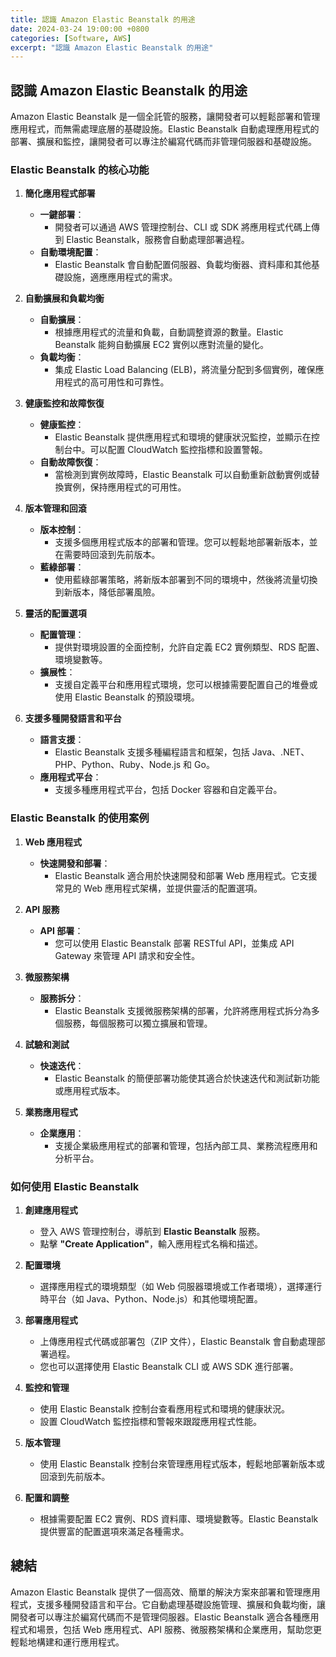 ```yaml
---
title: 認識 Amazon Elastic Beanstalk 的用途
date: 2024-03-24 19:00:00 +0800
categories: [Software, AWS]
excerpt: "認識 Amazon Elastic Beanstalk 的用途"
---
```


## 認識 Amazon Elastic Beanstalk 的用途

Amazon Elastic Beanstalk 是一個全託管的服務，讓開發者可以輕鬆部署和管理應用程式，而無需處理底層的基礎設施。Elastic Beanstalk 自動處理應用程式的部署、擴展和監控，讓開發者可以專注於編寫代碼而非管理伺服器和基礎設施。

### **Elastic Beanstalk 的核心功能**

1. **簡化應用程式部署**
   - **一鍵部署**：
     - 開發者可以通過 AWS 管理控制台、CLI 或 SDK 將應用程式代碼上傳到 Elastic Beanstalk，服務會自動處理部署過程。
   - **自動環境配置**：
     - Elastic Beanstalk 會自動配置伺服器、負載均衡器、資料庫和其他基礎設施，適應應用程式的需求。

2. **自動擴展和負載均衡**
   - **自動擴展**：
     - 根據應用程式的流量和負載，自動調整資源的數量。Elastic Beanstalk 能夠自動擴展 EC2 實例以應對流量的變化。
   - **負載均衡**：
     - 集成 Elastic Load Balancing (ELB)，將流量分配到多個實例，確保應用程式的高可用性和可靠性。

3. **健康監控和故障恢復**
   - **健康監控**：
     - Elastic Beanstalk 提供應用程式和環境的健康狀況監控，並顯示在控制台中。可以配置 CloudWatch 監控指標和設置警報。
   - **自動故障恢復**：
     - 當檢測到實例故障時，Elastic Beanstalk 可以自動重新啟動實例或替換實例，保持應用程式的可用性。

4. **版本管理和回滾**
   - **版本控制**：
     - 支援多個應用程式版本的部署和管理。您可以輕鬆地部署新版本，並在需要時回滾到先前版本。
   - **藍綠部署**：
     - 使用藍綠部署策略，將新版本部署到不同的環境中，然後將流量切換到新版本，降低部署風險。

5. **靈活的配置選項**
   - **配置管理**：
     - 提供對環境設置的全面控制，允許自定義 EC2 實例類型、RDS 配置、環境變數等。
   - **擴展性**：
     - 支援自定義平台和應用程式環境，您可以根據需要配置自己的堆疊或使用 Elastic Beanstalk 的預設環境。

6. **支援多種開發語言和平台**
   - **語言支援**：
     - Elastic Beanstalk 支援多種編程語言和框架，包括 Java、.NET、PHP、Python、Ruby、Node.js 和 Go。
   - **應用程式平台**：
     - 支援多種應用程式平台，包括 Docker 容器和自定義平台。

### **Elastic Beanstalk 的使用案例**

1. **Web 應用程式**
   - **快速開發和部署**：
     - Elastic Beanstalk 適合用於快速開發和部署 Web 應用程式。它支援常見的 Web 應用程式架構，並提供靈活的配置選項。

2. **API 服務**
   - **API 部署**：
     - 您可以使用 Elastic Beanstalk 部署 RESTful API，並集成 API Gateway 來管理 API 請求和安全性。

3. **微服務架構**
   - **服務拆分**：
     - Elastic Beanstalk 支援微服務架構的部署，允許將應用程式拆分為多個服務，每個服務可以獨立擴展和管理。

4. **試驗和測試**
   - **快速迭代**：
     - Elastic Beanstalk 的簡便部署功能使其適合於快速迭代和測試新功能或應用程式版本。

5. **業務應用程式**
   - **企業應用**：
     - 支援企業級應用程式的部署和管理，包括內部工具、業務流程應用和分析平台。

### **如何使用 Elastic Beanstalk**

1. **創建應用程式**
   - 登入 AWS 管理控制台，導航到 **Elastic Beanstalk** 服務。
   - 點擊 **"Create Application"**，輸入應用程式名稱和描述。

2. **配置環境**
   - 選擇應用程式的環境類型（如 Web 伺服器環境或工作者環境），選擇運行時平台（如 Java、Python、Node.js）和其他環境配置。

3. **部署應用程式**
   - 上傳應用程式代碼或部署包（ZIP 文件），Elastic Beanstalk 會自動處理部署過程。
   - 您也可以選擇使用 Elastic Beanstalk CLI 或 AWS SDK 進行部署。

4. **監控和管理**
   - 使用 Elastic Beanstalk 控制台查看應用程式和環境的健康狀況。
   - 設置 CloudWatch 監控指標和警報來跟蹤應用程式性能。

5. **版本管理**
   - 使用 Elastic Beanstalk 控制台來管理應用程式版本，輕鬆地部署新版本或回滾到先前版本。

6. **配置和調整**
   - 根據需要配置 EC2 實例、RDS 資料庫、環境變數等。Elastic Beanstalk 提供豐富的配置選項來滿足各種需求。

## **總結**

Amazon Elastic Beanstalk 提供了一個高效、簡單的解決方案來部署和管理應用程式，支援多種開發語言和平台。它自動處理基礎設施管理、擴展和負載均衡，讓開發者可以專注於編寫代碼而不是管理伺服器。Elastic Beanstalk 適合各種應用程式和場景，包括 Web 應用程式、API 服務、微服務架構和企業應用，幫助您更輕鬆地構建和運行應用程式。
